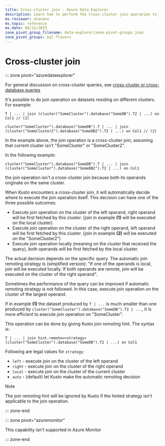 ```yaml
---
title: Cross-cluster join - Azure Data Explorer
description: Learn how to perform the Cross-cluster join operation to join datasets residing on different clusters.
ms.reviewer: alexans
ms.topic: reference
ms.date: 04/11/2023
zone_pivot_group_filename: data-explorer/zone-pivot-groups.json
zone_pivot_groups: kql-flavors
---
```

# Cross-cluster join

::: zone pivot="azuredataexplorer"

For general discussion on cross-cluster queries, see [cross-cluster or cross-database queries](cross-cluster-or-database-queries.md)

It's possible to do join operation on datasets residing on different clusters. For example:

```kusto
T | ... | join (cluster("SomeCluster").database("SomeDB").T2 | ...) on Col1 // (1)

cluster("SomeCluster").database("SomeDB").T | ... | join (cluster("SomeCluster2").database("SomeDB2").T2 | ...) on Col1 // (2)
```

In the example above, the join operation is a cross-cluster join, assuming that current cluster isn't "SomeCluster" or "SomeCluster2".

In the following example:

```kusto
cluster("SomeCluster").database("SomeDB").T | ... | join (cluster("SomeCluster").database("SomeDB2").T2 | ...) on Col1 
```

the join operation isn't a cross-cluster join because both its operands originate on the same cluster.

When Kusto encounters a cross-cluster join, it will automatically decide where to execute the join operation itself. This decision can have one of the three possible outcomes:

* Execute join operation on the cluster of the left operand, right operand will be first fetched by this cluster. (join in example **(1)** will be executed on the local cluster)
* Execute join operation on the cluster of the right operand, left operand will be first fetched by this cluster. (join in example **(2)** will be executed on the "SomeCluster2")
* Execute join operation locally (meaning on the cluster that received the query), both operands will be first fetched by the local cluster.

The actual decision depends on the specific query. The automatic join remoting strategy is (simplified version):
"If one of the operands is local, join will be executed locally. If both operands are remote, join will be executed on the cluster of the right operand".

Sometimes the performance of the query can be improved if automatic remoting strategy is not followed. In this case, execute join operation on the cluster of the largest operand.

If in example **(1)** the dataset produced by `T | ...` is much smaller than one produced by `cluster("SomeCluster").database("SomeDB").T2 | ...`, it is more efficient to execute join operation on "SomeCluster".

This operation can be done by giving Kusto join remoting hint. The syntax is:

```kusto
T | ... | join hint.remote=<strategy> (cluster("SomeCluster").database("SomeDB").T2 | ...) on Col1
```

Following are legal values for `strategy`:

* `left` - execute join on the cluster of the left operand
* `right` - execute join on the cluster of the right operand
* `local` - execute join on the cluster of the current cluster
* `auto` - (default) let Kusto make the automatic remoting decision

> [!NOTE]
> The join remoting hint will be ignored by Kusto if the hinted strategy isn't applicable to the join operation.

::: zone-end

::: zone pivot="azuremonitor"

This capability isn't supported in Azure Monitor

::: zone-end
